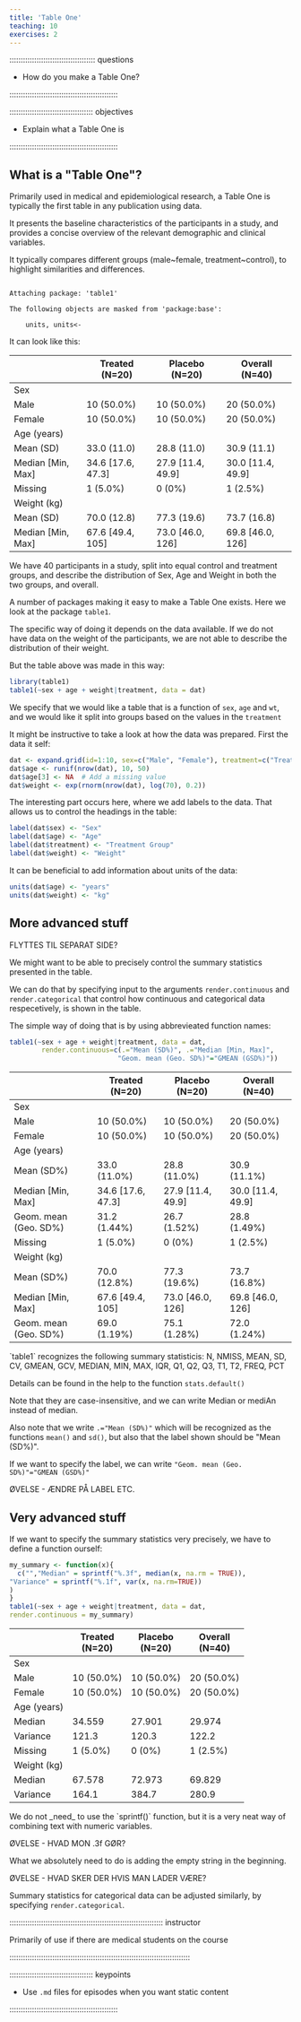 ```yaml
---
title: 'Table One'
teaching: 10
exercises: 2
---
```


:::::::::::::::::::::::::::::::::::::: questions 

- How do you make a Table One?

::::::::::::::::::::::::::::::::::::::::::::::::

::::::::::::::::::::::::::::::::::::: objectives

- Explain what a Table One is

::::::::::::::::::::::::::::::::::::::::::::::::

## What is a "Table One"?

Primarily used in medical and epidemiological research,
a Table One is typically the first table in any publication
using data.

It presents the baseline characteristics of the participants
in a study, and provides a concise overview of the relevant
demographic and clinical variables. 

It typically compares different groups (male~female, treatment~control), to highlight similarities and differences.



``` output

Attaching package: 'table1'
```

``` output
The following objects are masked from 'package:base':

    units, units<-
```

It can look like this:
<!--html_preserve--><div class="Rtable1"><table class="Rtable1">
<thead>
<tr>
<th class='rowlabel firstrow lastrow'></th>
<th class='firstrow lastrow'><span class='stratlabel'>Treated<br><span class='stratn'>(N=20)</span></span></th>
<th class='firstrow lastrow'><span class='stratlabel'>Placebo<br><span class='stratn'>(N=20)</span></span></th>
<th class='firstrow lastrow'><span class='stratlabel'>Overall<br><span class='stratn'>(N=40)</span></span></th>
</tr>
</thead>
<tbody>
<tr>
<td class='rowlabel firstrow'>Sex</td>
<td class='firstrow'></td>
<td class='firstrow'></td>
<td class='firstrow'></td>
</tr>
<tr>
<td class='rowlabel'>Male</td>
<td>10 (50.0%)</td>
<td>10 (50.0%)</td>
<td>20 (50.0%)</td>
</tr>
<tr>
<td class='rowlabel lastrow'>Female</td>
<td class='lastrow'>10 (50.0%)</td>
<td class='lastrow'>10 (50.0%)</td>
<td class='lastrow'>20 (50.0%)</td>
</tr>
<tr>
<td class='rowlabel firstrow'>Age (years)</td>
<td class='firstrow'></td>
<td class='firstrow'></td>
<td class='firstrow'></td>
</tr>
<tr>
<td class='rowlabel'>Mean (SD)</td>
<td>33.0 (11.0)</td>
<td>28.8 (11.0)</td>
<td>30.9 (11.1)</td>
</tr>
<tr>
<td class='rowlabel'>Median [Min, Max]</td>
<td>34.6 [17.6, 47.3]</td>
<td>27.9 [11.4, 49.9]</td>
<td>30.0 [11.4, 49.9]</td>
</tr>
<tr>
<td class='rowlabel lastrow'>Missing</td>
<td class='lastrow'>1 (5.0%)</td>
<td class='lastrow'>0 (0%)</td>
<td class='lastrow'>1 (2.5%)</td>
</tr>
<tr>
<td class='rowlabel firstrow'>Weight (kg)</td>
<td class='firstrow'></td>
<td class='firstrow'></td>
<td class='firstrow'></td>
</tr>
<tr>
<td class='rowlabel'>Mean (SD)</td>
<td>70.0 (12.8)</td>
<td>77.3 (19.6)</td>
<td>73.7 (16.8)</td>
</tr>
<tr>
<td class='rowlabel lastrow'>Median [Min, Max]</td>
<td class='lastrow'>67.6 [49.4, 105]</td>
<td class='lastrow'>73.0 [46.0, 126]</td>
<td class='lastrow'>69.8 [46.0, 126]</td>
</tr>
</tbody>
</table>
</div><!--/html_preserve-->
We have 40 participants in a study, split into equal control and treatment groups,
and describe the distribution of Sex, Age and Weight in both the two groups, and overall.

A number of packages making it easy to make a Table One exists. Here we look
at the package `table1`.

The specific way of doing it depends on the data available. If we do not have
data on the weight of the participants, we are not able to describe the distribution
of their weight.

But the table above was made in this way:


``` r
library(table1)
table1(~sex + age + weight|treatment, data = dat)
```
We specify that we would like a table that is a function of `sex`, `age` and
`wt`, and we would like it split into groups based on the values in the `treatment`

It might be instructive to take a look at how the data was prepared.
First the data it self:

``` r
dat <- expand.grid(id=1:10, sex=c("Male", "Female"), treatment=c("Treated", "Placebo"))
dat$age <- runif(nrow(dat), 10, 50)
dat$age[3] <- NA  # Add a missing value
dat$weight <- exp(rnorm(nrow(dat), log(70), 0.2))
```

The interesting part occurs here, where we add labels to the data. That
allows us to control the headings in the table:

``` r
label(dat$sex) <- "Sex"
label(dat$age) <- "Age"
label(dat$treatment) <- "Treatment Group"
label(dat$weight) <- "Weight"
```

It can be beneficial to add information about units of the data:

``` r
units(dat$age) <- "years"
units(dat$weight) <- "kg"
```


## More advanced stuff

FLYTTES TIL SEPARAT SIDE?

We might want to be able to precisely control the summary
statistics presented in the table. 

We can do that by specifying input to the arguments
`render.continuous` and `render.categorical` that
control how continuous and categorical data respecetively,
is shown in the table.

The simple way of doing that is by using abbrevieated
function names:


``` r
table1(~sex + age + weight|treatment, data = dat,
        render.continuous=c(.="Mean (SD%)", .="Median [Min, Max]",
                           "Geom. mean (Geo. SD%)"="GMEAN (GSD%)"))
```

<!--html_preserve--><div class="Rtable1"><table class="Rtable1">
<thead>
<tr>
<th class='rowlabel firstrow lastrow'></th>
<th class='firstrow lastrow'><span class='stratlabel'>Treated<br><span class='stratn'>(N=20)</span></span></th>
<th class='firstrow lastrow'><span class='stratlabel'>Placebo<br><span class='stratn'>(N=20)</span></span></th>
<th class='firstrow lastrow'><span class='stratlabel'>Overall<br><span class='stratn'>(N=40)</span></span></th>
</tr>
</thead>
<tbody>
<tr>
<td class='rowlabel firstrow'>Sex</td>
<td class='firstrow'></td>
<td class='firstrow'></td>
<td class='firstrow'></td>
</tr>
<tr>
<td class='rowlabel'>Male</td>
<td>10 (50.0%)</td>
<td>10 (50.0%)</td>
<td>20 (50.0%)</td>
</tr>
<tr>
<td class='rowlabel lastrow'>Female</td>
<td class='lastrow'>10 (50.0%)</td>
<td class='lastrow'>10 (50.0%)</td>
<td class='lastrow'>20 (50.0%)</td>
</tr>
<tr>
<td class='rowlabel firstrow'>Age (years)</td>
<td class='firstrow'></td>
<td class='firstrow'></td>
<td class='firstrow'></td>
</tr>
<tr>
<td class='rowlabel'>Mean (SD%)</td>
<td>33.0 (11.0%)</td>
<td>28.8 (11.0%)</td>
<td>30.9 (11.1%)</td>
</tr>
<tr>
<td class='rowlabel'>Median [Min, Max]</td>
<td>34.6 [17.6, 47.3]</td>
<td>27.9 [11.4, 49.9]</td>
<td>30.0 [11.4, 49.9]</td>
</tr>
<tr>
<td class='rowlabel'>Geom. mean (Geo. SD%)</td>
<td>31.2 (1.44%)</td>
<td>26.7 (1.52%)</td>
<td>28.8 (1.49%)</td>
</tr>
<tr>
<td class='rowlabel lastrow'>Missing</td>
<td class='lastrow'>1 (5.0%)</td>
<td class='lastrow'>0 (0%)</td>
<td class='lastrow'>1 (2.5%)</td>
</tr>
<tr>
<td class='rowlabel firstrow'>Weight (kg)</td>
<td class='firstrow'></td>
<td class='firstrow'></td>
<td class='firstrow'></td>
</tr>
<tr>
<td class='rowlabel'>Mean (SD%)</td>
<td>70.0 (12.8%)</td>
<td>77.3 (19.6%)</td>
<td>73.7 (16.8%)</td>
</tr>
<tr>
<td class='rowlabel'>Median [Min, Max]</td>
<td>67.6 [49.4, 105]</td>
<td>73.0 [46.0, 126]</td>
<td>69.8 [46.0, 126]</td>
</tr>
<tr>
<td class='rowlabel lastrow'>Geom. mean (Geo. SD%)</td>
<td class='lastrow'>69.0 (1.19%)</td>
<td class='lastrow'>75.1 (1.28%)</td>
<td class='lastrow'>72.0 (1.24%)</td>
</tr>
</tbody>
</table>
</div><!--/html_preserve-->
`table1` recognizes the following summary statisticis:
N, NMISS, MEAN, SD, CV, GMEAN, GCV, MEDIAN, MIN, MAX, IQR, 
Q1, Q2, Q3, T1, T2, FREQ, PCT

Details can be found in the help to the function `stats.default()` 

Note that they are case-insensitive, and we can write Median or mediAn instead
of median. 

Also note that we write `.="Mean (SD%)"` which will be recognized
as the functions `mean()` and `sd()`, but also that the label shown should be
"Mean (SD%)".

If we want to specify the label, we can write `"Geom. mean (Geo. SD%)"="GMEAN (GSD%)"`

ØVELSE - ÆNDRE PÅ LABEL ETC.

## Very advanced stuff

If we want to specify the summary statistics very precisely, we have to 
define a function ourself:


``` r
my_summary <- function(x){
  c("","Median" = sprintf("%.3f", median(x, na.rm = TRUE)),
"Variance" = sprintf("%.1f", var(x, na.rm=TRUE))
)
}
table1(~sex + age + weight|treatment, data = dat,
render.continuous = my_summary)
```

<!--html_preserve--><div class="Rtable1"><table class="Rtable1">
<thead>
<tr>
<th class='rowlabel firstrow lastrow'></th>
<th class='firstrow lastrow'><span class='stratlabel'>Treated<br><span class='stratn'>(N=20)</span></span></th>
<th class='firstrow lastrow'><span class='stratlabel'>Placebo<br><span class='stratn'>(N=20)</span></span></th>
<th class='firstrow lastrow'><span class='stratlabel'>Overall<br><span class='stratn'>(N=40)</span></span></th>
</tr>
</thead>
<tbody>
<tr>
<td class='rowlabel firstrow'>Sex</td>
<td class='firstrow'></td>
<td class='firstrow'></td>
<td class='firstrow'></td>
</tr>
<tr>
<td class='rowlabel'>Male</td>
<td>10 (50.0%)</td>
<td>10 (50.0%)</td>
<td>20 (50.0%)</td>
</tr>
<tr>
<td class='rowlabel lastrow'>Female</td>
<td class='lastrow'>10 (50.0%)</td>
<td class='lastrow'>10 (50.0%)</td>
<td class='lastrow'>20 (50.0%)</td>
</tr>
<tr>
<td class='rowlabel firstrow'>Age (years)</td>
<td class='firstrow'></td>
<td class='firstrow'></td>
<td class='firstrow'></td>
</tr>
<tr>
<td class='rowlabel'>Median</td>
<td>34.559</td>
<td>27.901</td>
<td>29.974</td>
</tr>
<tr>
<td class='rowlabel'>Variance</td>
<td>121.3</td>
<td>120.3</td>
<td>122.2</td>
</tr>
<tr>
<td class='rowlabel lastrow'>Missing</td>
<td class='lastrow'>1 (5.0%)</td>
<td class='lastrow'>0 (0%)</td>
<td class='lastrow'>1 (2.5%)</td>
</tr>
<tr>
<td class='rowlabel firstrow'>Weight (kg)</td>
<td class='firstrow'></td>
<td class='firstrow'></td>
<td class='firstrow'></td>
</tr>
<tr>
<td class='rowlabel'>Median</td>
<td>67.578</td>
<td>72.973</td>
<td>69.829</td>
</tr>
<tr>
<td class='rowlabel lastrow'>Variance</td>
<td class='lastrow'>164.1</td>
<td class='lastrow'>384.7</td>
<td class='lastrow'>280.9</td>
</tr>
</tbody>
</table>
</div><!--/html_preserve-->
We do not _need_ to use the `sprintf()` function, but it is a very neat way of 
combining text with numeric variables. 

ØVELSE - HVAD MON .3f GØR?

What we absolutely need to do is adding the empty string in the beginning.

ØVELSE -  HVAD SKER DER HVIS MAN LADER VÆRE?


Summary statistics for categorical data can be adjusted similarly, by specifying
`render.categorical`.


:::::::::::::::::::::::::::::::::::::::::::::::::::::::::::::::::::: instructor

Primarily of use if there are medical students on the course

::::::::::::::::::::::::::::::::::::::::::::::::::::::::::::::::::::::::::::::::


::::::::::::::::::::::::::::::::::::: keypoints 

- Use `.md` files for episodes when you want static content

::::::::::::::::::::::::::::::::::::::::::::::::

